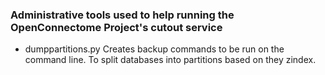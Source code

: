 ### Administrative tools used to help running the OpenConnectome Project's cutout service

* dumppartitions.py
Creates backup commands to be run on the command line.  To split databases into partitions based on they zindex.
